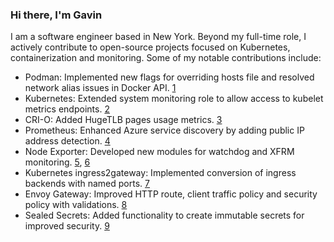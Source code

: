 ### Hi there, I'm Gavin

I am a software engineer based in New York. Beyond my full-time role, I actively contribute to open-source projects focused on Kubernetes, containerization and monitoring. Some of my notable contributions include:

* Podman: Implemented new flags for overriding hosts file and resolved network alias issues in Docker API. [1]
* Kubernetes: Extended system monitoring role to allow access to kubelet metrics endpoints. [2]
* CRI-O: Added HugeTLB pages usage metrics. [3]
* Prometheus: Enhanced Azure service discovery by adding public IP address detection. [4]
* Node Exporter: Developed new modules for watchdog and XFRM monitoring. [5], [6]
* Kubernetes ingress2gateway: Implemented conversion of ingress backends with named ports. [7]
* Envoy Gateway: Improved HTTP route, client traffic policy and security policy with validations. [8]
* Sealed Secrets: Added functionality to create immutable secrets for improved security. [9]

[1]: https://github.com/containers/podman/commits/main/?author=gavinkflam
[2]: https://github.com/kubernetes/kubernetes/commits/master/?author=gavinkflam
[3]: https://github.com/cri-o/cri-o/commits?author=gavinkflam
[4]: https://github.com/prometheus/prometheus/commits/main/?author=gavinkflam
[5]: https://github.com/prometheus/node_exporter/commits/master/?author=gavinkflam
[6]: https://github.com/prometheus/procfs/commits/master/?author=gavinkflam
[7]: https://github.com/kubernetes-sigs/ingress2gateway/commits/main/?author=gavinkflam
[8]: https://github.com/envoyproxy/gateway/commits/main/?author=gavinkflam
[9]: https://github.com/bitnami-labs/sealed-secrets/commits/main/?author=gavinkflam
